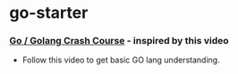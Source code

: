 # go-starter

### [Go / Golang Crash Course](https://www.youtube.com/watch?v=SqrbIlUwR0U) - inspired by this video

- Follow this video to get basic GO lang understanding.
